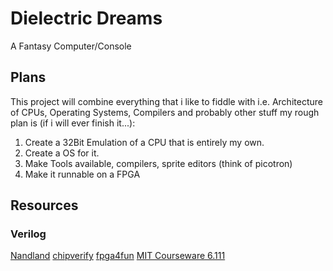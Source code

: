# Dielectric Dreams

A Fantasy Computer/Console 

## Plans
This project will combine everything that i like to fiddle with i.e. Architecture of CPUs, Operating Systems, Compilers and probably other stuff
my rough plan is (if i will ever finish it...):

1. Create a 32Bit Emulation of a CPU that is entirely my own.
2. Create a OS for it.
3. Make Tools available, compilers, sprite editors (think of picotron)
4. Make it runnable on a FPGA


## Resources

### Verilog
[Nandland](https://nandland.com/learn-verilog/)
[chipverify](https://www.chipverify.com/verilog/verilog-tutorial)
[fpga4fun](https://www.fpga4fun.com/)
[MIT Courseware 6.111](http://web.mit.edu/6.111/volume2/www/f2019/index.html)

